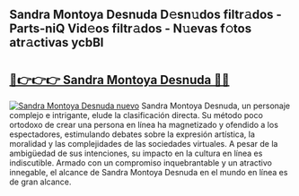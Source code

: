 ## Sandra Montoya Desnuda D𝚎sn𝚞dos filtr𝚊dos - Parts-niQ Vid𝚎os filtr𝚊dos - N𝚞evas f𝚘tos atr𝚊ctivas ycbBl

# <h2><a href="http://mb5dym.tromn.icu/?c=Sandra+Montoya+Desnuda">🔗👉👉👉 Sandra Montoya Desnuda 🔗🔗</a></h2>

[![Sandra Montoya Desnuda nuevo](https://i.imgur.com/pEAQMta.gif)](http://mb5dym.tromn.icu/?c=Sandra+Montoya+Desnuda)
Sandra Montoya Desnuda, un personaje complejo e intrigante, elude la clasificación directa. Su método poco ortodoxo de crear una persona en línea ha magnetizado y ofendido a los espectadores, estimulando debates sobre la expresión artística, la moralidad y las complejidades de las sociedades virtuales. A pesar de la ambigüedad de sus intenciones, su impacto en la cultura en línea es indiscutible. Armado con un compromiso inquebrantable y un atractivo innegable, el alcance de Sandra Montoya Desnuda en el mundo en línea es de gran alcance.
